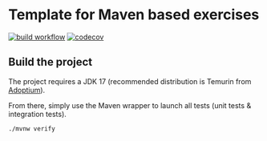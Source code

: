 # Template for Maven based exercises

[![build workflow](https://github.com/TheoBillet/web_app_spring_training/actions/workflows/build.yml/badge.svg)](https://github.com/TheoBillet/web_app_spring_training/actions)
[![codecov](https://codecov.io/gh/TheoBillet/web_app_spring_training/branch/main/graph/badge.svg)](https://codecov.io/gh/TheoBillet/web_app_spring_training)

## Build the project

The project requires a JDK 17 (recommended distribution is Temurin from [Adoptium](https://adoptium.net/)).

From there, simply use the Maven wrapper to launch all tests (unit tests & integration tests).

`./mvnw verify`
